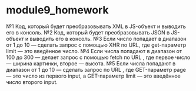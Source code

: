 # module9_homework
№1 Код, который будет преобразовывать XML в JS-объект и выводить его в консоль.
№2 Код, который будет преобразовывать JSON в JS-объект и выводить его в консоль.
№3 Если число попадает в диапазон от 1 до 10 — сделать запрос c помощью XHR по URL, где get-параметр limit — это введённое число.
№4 Если числа попадают в диапазон от 100 до 300 — делает запрос c помощью fetch по URL , где первое число — ширина картинки, второе — высота.
№5 Если числа попадают в диапазон от 1 до 10 — сделать запрос по URL , где GET-параметр page — это число из первого input, а GET-параметр limit — это введённое число второго input.
